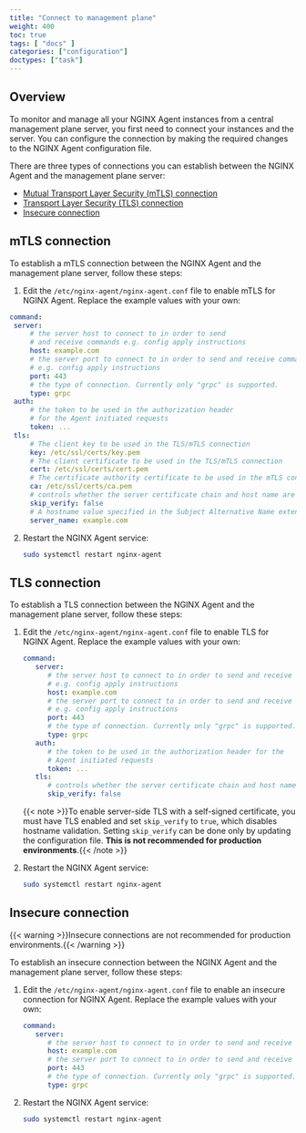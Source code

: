 ```yaml
---
title: "Connect to management plane"
weight: 400
toc: true
tags: [ "docs" ]
categories: ["configuration"]
doctypes: ["task"]
---
```


## Overview

To monitor and manage all your NGINX Agent instances from a central management plane server, you first need to connect your instances and the server. You can configure the connection by making the required changes to the NGINX Agent configuration file.

There are three types of connections you can establish between the NGINX Agent and the management plane server:

- [Mutual Transport Layer Security (mTLS) connection](#mtls-connection)
- [Transport Layer Security (TLS) connection](#tls-connection)
- [Insecure connection](#insecure-connection)

## mTLS connection

To establish a mTLS connection between the NGINX Agent and the management plane server, follow these steps:

 1. Edit the `/etc/nginx-agent/nginx-agent.conf` file to enable mTLS for NGINX Agent. Replace the example values with your own:

   ```yaml
   command:
    server:
        # the server host to connect to in order to send
        # and receive commands e.g. config apply instructions
        host: example.com
        # the server port to connect to in order to send and receive commands
        # e.g. config apply instructions
        port: 443
        # the type of connection. Currently only "grpc" is supported.
        type: grpc
    auth:
        # the token to be used in the authorization header
        # for the Agent initiated requests
        token: ...
    tls:
        # The client key to be used in the TLS/mTLS connection
        key: /etc/ssl/certs/key.pem
        # The client certificate to be used in the TLS/mTLS connection
        cert: /etc/ssl/certs/cert.pem
        # The certificate authority certificate to be used in the mTLS connection
        ca: /etc/ssl/certs/ca.pem
        # controls whether the server certificate chain and host name are verified
        skip_verify: false
        # A hostname value specified in the Subject Alternative Name extension
        server_name: example.com
   ```
2. Restart the NGINX Agent service:

   ```bash
   sudo systemctl restart nginx-agent
   ```

## TLS connection

To establish a TLS connection between the NGINX Agent and the management plane server, follow these steps:

1. Edit the `/etc/nginx-agent/nginx-agent.conf` file to enable TLS for NGINX Agent. Replace the example values with your own:

   ```yaml
   command:
      server:
         # the server host to connect to in order to send and receive commands
         # e.g. config apply instructions
         host: example.com
         # the server port to connect to in order to send and receive commands
         # e.g. config apply instructions
         port: 443
         # the type of connection. Currently only "grpc" is supported.
         type: grpc
      auth:
         # the token to be used in the authorization header for the
         # Agent initiated requests
         token: ...
      tls:
         # controls whether the server certificate chain and host name are verified
         skip_verify: false
   ```

   {{< note >}}To enable server-side TLS with a self-signed certificate, you must have TLS enabled and set `skip_verify` to `true`, which disables hostname validation. Setting `skip_verify` can be done only by updating the configuration file. **This is not recommended for production environments**.{{< /note >}}

2. Restart the NGINX Agent service:

   ```bash
   sudo systemctl restart nginx-agent
   ```
   
## Insecure connection

{{< warning >}}Insecure connections are not recommended for production environments.{{< /warning >}}

To establish an insecure connection between the NGINX Agent and the management plane server, follow these steps:

1. Edit the `/etc/nginx-agent/nginx-agent.conf` file to enable an insecure connection for NGINX Agent. Replace the example values with your own:

   ```yaml
   command:
      server:
         # the server host to connect to in order to send and receive commands e.g. config apply instructions
         host: example.com
         # the server port to connect to in order to send and receive commands e.g. config apply instructions
         port: 443
         # the type of connection. Currently only "grpc" is supported.
         type: grpc
   ```

2. Restart the NGINX Agent service:

   ```bash
   sudo systemctl restart nginx-agent
   ```
